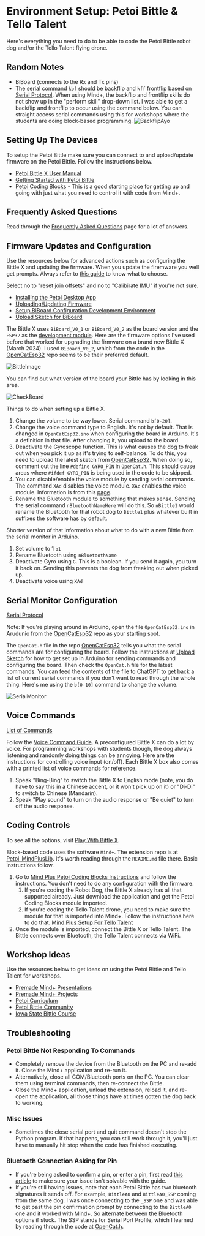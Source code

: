 # Environment Setup: Petoi Bittle & Tello Talent

Here's everything you need to do to be able to code the Petoi Bittle robot dog and/or the Tello Talent flying drone.

## Random Notes

* BiBoard (connects to the Rx and Tx pins)
* The serial command `kbf` should be backflip and `kff` frontflip based on [Serial Protocol](https://docs.petoi.com/apis/serial-protocol). When using Mind+, the backflip and frontflip skills do not show up in the "perform skill" drop-down list. I was able to get a backflip and frontflip to occur using the command below. You can straight access serial commands using this for workshops where the students are doing block-based programming.
    ![BackflipAyo](./BackflipInMindPlus.png)

## Setting Up The Devices

To setup the Petoi Bittle make sure you can connect to and upload/update firmware on the Petoi Bittle. Follow the instructions below.

* [Petoi Bittle X User Manual](https://bittle-x.petoi.com/)
* [Getting Started with Petoi Bittle](https://docs.petoi.com/getting-started-guide)
* [Petoi Coding Blocks](https://docs.petoi.com/block-based-programming/petoi-coding-blocks) - This is a good starting place for getting up and going with just what you need to control it with code from Mind+.

## Frequently Asked Questions

Read through the [Frequently Asked Questions](https://docs.petoi.com/technical-support/faq-frequently-asked-questions) page for a lot of answers.

## Firmware Updates and Configuration

Use the resources below for advanced actions such as configuring the Bittle X and updating the firmware. When you update the firemware you well get prompts. Always refer to [this guide](https://docs.petoi.com/desktop-app/firmware-uploader#biboard-for-bittle-x) to know what to choose.

Select no to "reset join offsets" and no to "Calibirate IMU" if you're not sure.

* [Installing the Petoi Desktop App](https://docs.petoi.com/desktop-app/introduction)
* [Uploading/Updating Firmware](https://docs.petoi.com/desktop-app/firmware-uploader)
* [Setup BiBoard Configuration Development Environment](https://docs.petoi.com/biboard/biboard-v0#id-3.2.1-set-up-esp32-development-environment)
* [Upload Sketch for BiBoard](https://docs.petoi.com/arduino-ide/upload-sketch-for-biboard)

The Bittle X uses `BiBoard_V0_1` or `BiBoard_V0_2` as the board version and the `ESP32` as the [development module](https://github.com/PetoiCamp/OpenCatEsp32). Here are the firmware options I've used before that worked for upgrading the firmware on a brand new Bittle X (March 2024). I used `BiBoard_V0_2`, which from the code in the [OpenCatEsp32](https://github.com/PetoiCamp/OpenCatEsp32) repo seems to be their preferred default.

![BittleImage](./FirmwareUpload.png)

You can find out what version of the board your Bittle has by looking in this area.

![CheckBoard](./BittleCheckBoard.jpg)

Things to do when setting up a Bittle X.

1. Change the volume to be way lower. Serial command `b[0-20]`.
2. Change the voice command type to English. It's not by default. That is changed in `OpenCatEsp32.ino` when configuring the board in Arduino. It's a definition in that file. After changing it, you upload to the board.
3. Deactivate the Gyroscope function. This is what causes the dog to freak out when you pick it up as it's trying to self-balance. To do this, you need to upload the latest sketch from [OpenCatEsp32](https://github.com/PetoiCamp/OpenCatEsp32). When doing so, comment out the line `#define GYRO_PIN` in `OpenCat.h`. This should cause areas where `#ifdef GYRO_PIN` is being used in the code to be skipped.
4. You can disable/enable the voice module by sending serial commands. The command `XAd` disables the voice module. `XAc` enables the voice module. Information is from this [page](https://docs.petoi.com/extensible-modules/voice-command-module).
5. Rename the Bluetooth module to something that makes sense. Sending the serial command `nBluetoothNameHere` will do this. So `nBittle1` would rename the Bluetooth for that robot dog to `Bittle1` plus whatever built in suffixes the software has by default.

Shorter version of that information about what to do with a new Bittle from the serial monitor in Arduino.

1. Set volume to 1 `b1`
2. Rename Bluetooth using `nBluetoothName`
3. Deactivate Gyro using `G`. This is a boolean. If you send it again, you turn it back on. Sending this prevents the dog from freaking out when picked up.
4. Deactivate voice using `XAd`

## Serial Monitor Configuration

[Serial Protocol](https://docs.petoi.com/apis/serial-protocol)

Note: If you're playing around in Arduino, open the file `OpenCatEsp32.ino` in Arudunio from the [OpenCatEsp32](https://github.com/PetoiCamp/OpenCatEsp32) repo as your starting spot.

The `OpenCat.h` file in the repo [OpenCatEsp32](https://github.com/PetoiCamp/OpenCatEsp32) tells you what the serial commands are for configuring the board. Follow the instructions at [Upload Sketch](https://docs.petoi.com/arduino-ide/upload-sketch-for-biboard) for how to get set up in Arduino for sending commands and configuring the board. Then check the `OpenCat.h` file for the latest commands. You can feed the contents of the file to ChatGPT to get back a list of current serial commands if you don't want to read through the whole thing. Here's me using the `b[0-10]` command to change the volume.

![SerialMonitor](./ChangingVolumeWithSerialMonitor.png)

## Voice Commands

[List of Commands](https://docs.google.com/spreadsheets/d/1Lr6Cd1T-H9sSdUi_bI-OeMClkVOKjTQM/edit#gid=657477338)

Follow the [Voice Command Guide](https://docs.petoi.com/extensible-modules/voice-command-module). A preconfigured Bittle X can do a lot by voice. For programming workshops with students though, the dog always listening and randomly doing things can be annoying. Here are the instructions for controlling voice input (on/off). Each Bittle X box also comes with a printed list of voice commands for reference.

1. Speak "Bing-Bing" to switch the Bittle X to English mode (note, you do have to say this in a Chinese accent, or it won't pick up on it) or "Di-Di" to switch to Chinese (Mandarin).
2. Speak "Play sound" to turn on the audio response or "Be quiet" to turn off the audio response.

## Coding Controls

To see all the options, visit [Play With Bittle X](https://bittle-x.petoi.com/5-play-with-bittle-x).

Block-based code uses the software `Mind+`. The extension repo is at [Petoi_MindPlusLib](https://github.com/PetoiCamp/Petoi_MindPlusLib). It's worth reading through the `README.md` file there. Basic instructions follow.

1. Go to [Mind Plus Petoi Coding Blocks Instructions](https://docs.petoi.com/block-based-programming/petoi-coding-blocks) and follow the instructions. You don't need to do any configuration with the firmware.
   1. If you're coding the Robot Dog, the Bittle X already has all that supported already. Just download the application and get the Petoi Coding Blocks module imported.
   2. If you're coding the Tello Talent drone, you need to make sure the module for that is imported into Mind+. Follow the instructions here to do that. [Mind Plus Setup For Tello Talent](https://mindplus.dfrobot.com/RMTT)
2. Once the module is imported, connect the Bittle X or Tello Talent. The Bittle connects over Bluetooth, the Tello Talent connects via WiFi.

## Workshop Ideas

Use the resources below to get ideas on using the Petoi Bittle and Tello Talent for workshops.

* [Premade Mind+ Presentations](https://drive.google.com/drive/folders/15SPPlv3NZT9py-m5t_u-f8bbWsAl8HT4)
* [Premade Mind+ Projects](https://drive.google.com/drive/folders/1keMcLnPm1J1E0igdBSIJomEM20GjZBT9)
* [Petoi Curriculum](https://www.petoi.com/pages/free-quadruped-robotics-curriculum-scratch-coding)
* [Petoi Bittle Community](https://www.petoi.com/pages/petoi-open-source-extensions-user-demos-and-hacks)
* [Iowa State Bittle Course](https://www.cyio.iastate.edu/robotics/)

## Troubleshooting

### Petoi Bittle Not Responding To Commands

* Completely remove the device from the Bluetooth on the PC and re-add it. Close the Mind+ application and re-run it.
* Alternatively, close all COM/Bluetooth ports on the PC. You can clear them using terminal commands, then re-connect the Bittle.
* Close the Mind+ application, unload the extension, reload it, and re-open the application, all those things have at times gotten the dog back to working.

### Misc Issues

* Sometimes the close serial port and quit command doesn't stop the Python program. If that happens, you can still work through it, you'll just have to manually hit stop when the code has finished executing. 

### Bluetooth Connection Asking for Pin

* If you're being asked to confirm a pin, or enter a pin, first read [this article](https://docs.petoi.com/communication-modules/dual-mode-bluetooth) to make sure your issue isn't solvable with the guide.
* If you're still having issues, note that each Petoi Bittle has two bluetooth signatures it sends off. For example, `BittleA0` and `BittleA0_SSP` coming from the same dog. I was once connecting to the `_SSP` one and was able to get past the pin confirmation prompt by connecting to the `BittleA0` one and it worked with Mind+. So alternate between the Bluetooth options if stuck. The SSP stands for Serial Port Profile, which I learned by reading through the code at [OpenCat.h](https://github.com/PetoiCamp/OpenCatEsp32/blob/main/src/OpenCat.h).
  